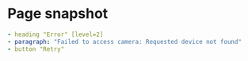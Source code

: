 # Page snapshot

```yaml
- heading "Error" [level=2]
- paragraph: "Failed to access camera: Requested device not found"
- button "Retry"
```